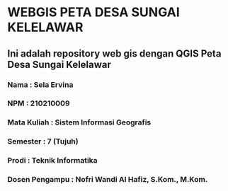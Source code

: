 # WEBGIS PETA DESA SUNGAI KELELAWAR
## Ini adalah repository web gis dengan QGIS Peta Desa Sungai Kelelawar

### Nama            : Sela Ervina
### NPM             : 210210009
### Mata Kuliah     : Sistem Informasi Geografis
### Semester        : 7 (Tujuh)
### Prodi           : Teknik Informatika
### Dosen Pengampu  : Nofri Wandi Al Hafiz, S.Kom., M.Kom.  
